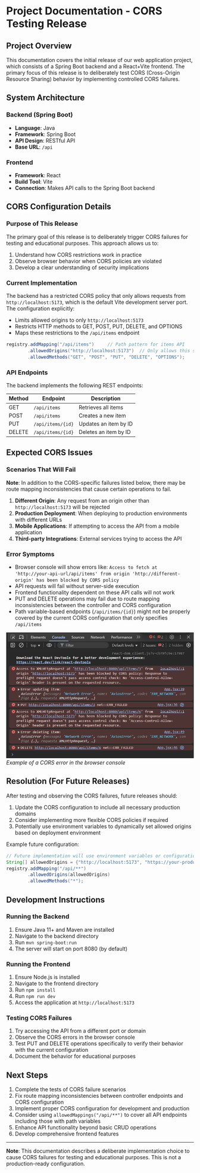 # Project Documentation - CORS Testing Release

## Project Overview
This documentation covers the initial release of our web application project, which consists of a Spring Boot backend and a React+Vite frontend. The primary focus of this release is to deliberately test CORS (Cross-Origin Resource Sharing) behavior by implementing controlled CORS failures.

## System Architecture

### Backend (Spring Boot)
- **Language**: Java
- **Framework**: Spring Boot
- **API Design**: RESTful API
- **Base URL**: `/api`

### Frontend
- **Framework**: React
- **Build Tool**: Vite
- **Connection**: Makes API calls to the Spring Boot backend

## CORS Configuration Details

### Purpose of This Release
The primary goal of this release is to deliberately trigger CORS failures for testing and educational purposes. This approach allows us to:
1. Understand how CORS restrictions work in practice
2. Observe browser behavior when CORS policies are violated
3. Develop a clear understanding of security implications

### Current Implementation
The backend has a restricted CORS policy that only allows requests from `http://localhost:5173`, which is the default Vite development server port. The configuration explicitly:

- Limits allowed origins to only `http://localhost:5173`
- Restricts HTTP methods to GET, POST, PUT, DELETE, and OPTIONS
- Maps these restrictions to the `/api/items` endpoint

```java
registry.addMapping("/api/items")     // Path pattern for items API
        .allowedOrigins("http://localhost:5173")  // Only allows this specific origin
        .allowedMethods("GET", "POST", "PUT", "DELETE", "OPTIONS");
```

### API Endpoints

The backend implements the following REST endpoints:

| Method | Endpoint | Description |
|--------|----------|-------------|
| GET    | `/api/items` | Retrieves all items |
| POST   | `/api/items` | Creates a new item |
| PUT    | `/api/items/{id}` | Updates an item by ID |
| DELETE | `/api/items/{id}` | Deletes an item by ID |

## Expected CORS Issues

### Scenarios That Will Fail
**Note**: In addition to the CORS-specific failures listed below, there may be route mapping inconsistencies that cause certain operations to fail.
1. **Different Origin**: Any request from an origin other than `http://localhost:5173` will be rejected
2. **Production Deployment**: When deploying to production environments with different URLs
3. **Mobile Applications**: If attempting to access the API from a mobile application 
4. **Third-party Integrations**: External services trying to access the API

### Error Symptoms
- Browser console will show errors like: `Access to fetch at 'http://your-api-url/api/items' from origin 'http://different-origin' has been blocked by CORS policy`
- API requests will fail without server-side execution
- Frontend functionality dependent on these API calls will not work
- PUT and DELETE operations may fail due to route mapping inconsistencies between the controller and CORS configuration
- Path variable-based endpoints (`/api/items/{id}`) might not be properly covered by the current CORS configuration that only specifies `/api/items`

![CORS Error Example](/docs/corsError-v.0.0.1.png)
*Example of a CORS error in the browser console*

## Resolution (For Future Releases)

After testing and observing the CORS failures, future releases should:

1. Update the CORS configuration to include all necessary production domains
2. Consider implementing more flexible CORS policies if required
3. Potentially use environment variables to dynamically set allowed origins based on deployment environment

Example future configuration:
```java
// Future implementation will use environment variables or configuration properties
String[] allowedOrigins = {"http://localhost:5173", "https://your-production-domain.com"};
registry.addMapping("/api/**")
        .allowedOrigins(allowedOrigins)
        .allowedMethods("*");
```

## Development Instructions

### Running the Backend
1. Ensure Java 11+ and Maven are installed
2. Navigate to the backend directory
3. Run `mvn spring-boot:run`
4. The server will start on port 8080 (by default)

### Running the Frontend
1. Ensure Node.js is installed
2. Navigate to the frontend directory
3. Run `npm install`
4. Run `npm run dev`
5. Access the application at `http://localhost:5173`

### Testing CORS Failures
1. Try accessing the API from a different port or domain
2. Observe the CORS errors in the browser console
3. Test PUT and DELETE operations specifically to verify their behavior with the current configuration
4. Document the behavior for educational purposes

## Next Steps
1. Complete the tests of CORS failure scenarios
2. Fix route mapping inconsistencies between controller endpoints and CORS configuration
3. Implement proper CORS configuration for development and production
4. Consider using `allowedMappings("/api/**")` to cover all API endpoints including those with path variables
5. Enhance API functionality beyond basic CRUD operations
6. Develop comprehensive frontend features

---

**Note**: This documentation describes a deliberate implementation choice to cause CORS failures for testing and educational purposes. This is not a production-ready configuration.
